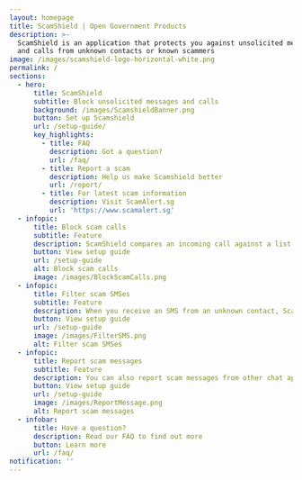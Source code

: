 ```yaml
---
layout: homepage
title: ScamShield | Open Government Products
description: >-
  ScamShield is an application that protects you against unsolicited messages
  and calls from unknown contacts or known scammers
image: /images/scamshield-logo-horizontal-white.png
permalink: /
sections:
  - hero:
      title: ScamShield
      subtitle: Block unsolicited messages and calls
      background: /images/ScamshieldBanner.png
      button: Set up Scamshield
      url: /setup-guide/
      key_highlights:
        - title: FAQ
          description: Got a question?
          url: /faq/
        - title: Report a scam
          description: Help us make Scamshield better
          url: /report/
        - title: For latest scam information
          description: Visit ScamAlert.sg
          url: 'https://www.scamalert.sg'
  - infopic:
      title: Block scam calls
      subtitle: Feature
      description: ScamShield compares an incoming call against a list maintained by the Singapore Police Force to determine if the number has been used for illegal purposes and blocks it.
      button: View setup guide
      url: /setup-guide
      alt: Block scam calls
      image: /images/BlockScamCalls.png
  - infopic:
      title: Filter scam SMSes
      subtitle: Feature
      description: When you receive an SMS from an unknown contact, ScamShield will determine if the SMS is a scam using an on-device algorithm, and filter the messages to a junk SMS folder. Scam SMSes will be sent to NCPC and SPF for collation. This keeps the app updated and will help protect others from such scam calls and messages.
      button: View setup guide
      url: /setup-guide
      image: /images/FilterSMS.png
      alt: Filter scam SMSes
  - infopic:
      title: Report scam messages
      subtitle: Feature
      description: You can also report scam messages from other chat apps such as WhatsApp, Wechat, IMO, Viber, etc. You can forward the messages via ScamShield’s in-app reporting function.
      button: View setup guide
      url: /setup-guide
      image: /images/ReportMessage.png
      alt: Report scam messages
  - infobar:
      title: Have a question?
      description: Read our FAQ to find out more
      button: Learn more
      url: /faq/
notification: ''
---
```

